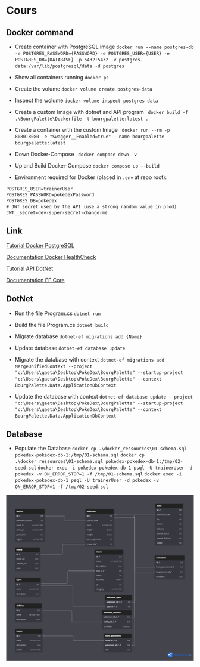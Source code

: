 # Cours 

## Docker command

 - Create container with PostgreSQL image 
`docker run --name postgres-db -e POSTGRES_PASSWORD={PASSWORD} -e POSTGRES_USER={USER} -e POSTGRES_DB={DATABASE} -p 5432:5432 -v postgres-data:/var/lib/postgresql/data -d postgres`

 - Show all containers running
`docker ps`

 - Create the volume 
`docker volume create postgres-data`

 - Inspect the wolume
`docker volume inspect postgres-data`

 - Create a custom Image with dotnet and API program
` docker build -f .\BourgPalette\Dockerfile -t bourgpalette:latest .`

 - Create a container with the custom Image
` docker run --rm -p 8080:8080 -e "Swagger__Enabled=true" --name bourgpalette bourgpalette:latest`

 - Down Docker-Compose
` docker compose down -v`

  - Up and Build Docker-Compose
`docker compose up --build`

   - Environment required for Docker (placed in `.env` at repo root):
  ```
  POSTGRES_USER=trainerUser
  POSTGRES_PASSWORD=pokedexPassword
  POSTGRES_DB=pokedex
  # JWT secret used by the API (use a strong random value in prod)
  JWT__secret=dev-super-secret-change-me
  ```


## Link

[Tutorial Docker PostgreSQL](https://www.datacamp.com/tutorial/postgresql-docker?dc_referrer=https%3A%2F%2Fwww.google.com%2F)

[Documentation Docker HealthCheck](https://docs.docker.com/reference/dockerfile/#healthcheck)

[Tutorial API DotNet](https://learn.microsoft.com/en-us/aspnet/core/tutorials/min-web-api?view=aspnetcore-9.0&tabs=visual-studio-code)

[Documentation EF Core](https://learn.microsoft.com/en-us/ef/core/get-started/overview/first-app?tabs=netcore-cli)

## DotNet

 - Run the file Program.cs
`dotnet run`

 - Build the file Program.cs
`dotnet build`

 - Migrate database 
`dotnet-ef migrations add {Name}`

 - Update database
`dotnet-ef database update`

 - Migrate the database with context
`dotnet-ef migrations add MergeUnifiedContext --project "c:\Users\gaeta\Desktop\PokeDex\BourgPalette" --startup-project "c:\Users\gaeta\Desktop\PokeDex\BourgPalette" --context BourgPalette.Data.ApplicationDbContext`

 - Update the database with context 
`dotnet-ef database update --project "c:\Users\gaeta\Desktop\PokeDex\BourgPalette" --startup-project "c:\Users\gaeta\Desktop\PokeDex\BourgPalette" --context BourgPalette.Data.ApplicationDbContext`

## Database 

 - Populate the Database 
`docker cp .\docker_ressources\01-schema.sql pokedex-pokedex-db-1:/tmp/01-schema.sql`
`docker cp .\docker_ressources\01-schema.sql pokedex-pokedex-db-1:/tmp/02-seed.sql`
`docker exec -i pokedex-pokedex-db-1 psql -U trainerUser -d pokedex -v ON_ERROR_STOP=1 -f /tmp/01-schema.sql`
`docker exec -i pokedex-pokedex-db-1 psql -U trainerUser -d pokedex -v ON_ERROR_STOP=1 -f /tmp/02-seed.sql`

![Diagram Database](Untitled.png)



<!-- ```
// Pokémon DB - schéma DBML généré d'après la diapositive

Table species {
  id int [pk, increment]            // Identifiant de l'espèce
  pokedex_number int
  name_fr varchar(100)
  name_en varchar(100)
  generation int
  region varchar(50)
}

Table media {
  id int [pk, increment]
  sprite_url text
  artwork_url text
  note text                         // champ libre pour préciser le type d'image si besoin
}

Table pokemon {
  id int [pk, increment]
  species_id int
  form varchar(50)                  // ex: Alola, forme shiny, etc.
  height double
  weight double
  base_experience int
  image_id int
}

Table types {
  id int [pk, increment]
  name varchar(50)
  description text
}

Table pokemon_types {
  pokemon_id int [pk]
  type_id int [pk]
}

Table abilities {
  id int [pk, increment]
  name varchar(100)
  description text
}

Table pokemon_abilities {
  pokemon_id int [pk]
  ability_id int [pk]
  is_hidden boolean                 // facultatif : talent caché
}

Table moves {
  id int [pk, increment]
  name varchar(150)
  description text
  type_id int
  power int                         // nullable si pas applicable
  accuracy double
  pp int
  category varchar(50)              // phys/spec/status (optionnel)
}

Table stats {
  id int [pk, increment]
  pokemon_id int
  hp int
  attack int
  defense int
  special_attack int
  special_defense int
  speed int
}

Table evolutions {
  id int [pk, increment]
  from_pokemon_id int
  to_pokemon_id int
  condition text                    // ex: "niveau 16", "Pierre d'éveil", "objet X"
}

Table teams {
  id int [pk, increment]
  name varchar(150)
  description text
  owner varchar(100)                // optionnel: user/owner
}

Table team_pokemons {
  team_id int [pk]
  pokemon_id int [pk]
  slot int                          // position dans l'équipe (optionnel)
}

/* Relations / Foreign keys */
Ref: pokemon.species_id > species.id
Ref: pokemon.image_id > media.id

Ref: pokemon_types.pokemon_id > pokemon.id
Ref: pokemon_types.type_id > types.id

Ref: pokemon_abilities.pokemon_id > pokemon.id
Ref: pokemon_abilities.ability_id > abilities.id

Ref: moves.type_id > types.id

Ref: stats.pokemon_id > pokemon.id

Ref: evolutions.from_pokemon_id > pokemon.id
Ref: evolutions.to_pokemon_id > pokemon.id

Ref: team_pokemons.team_id > teams.id
Ref: team_pokemons.pokemon_id > pokemon.id

``` -->